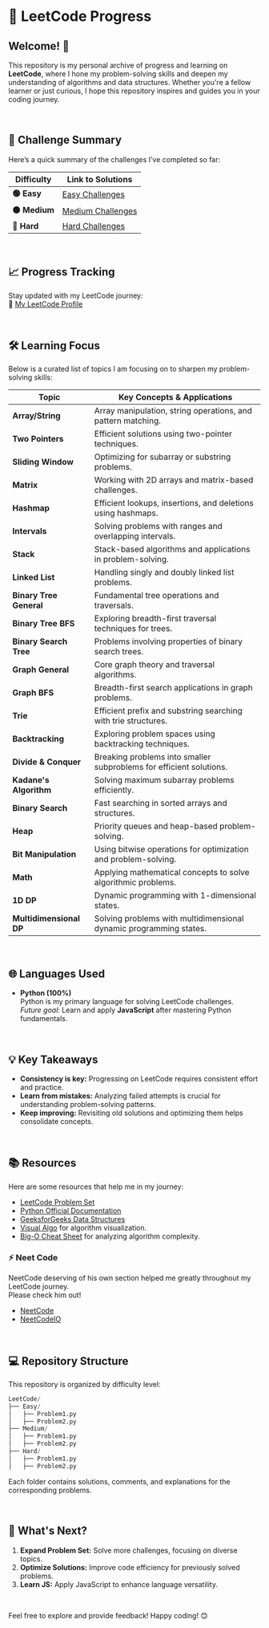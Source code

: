 # 🚀 LeetCode Progress  

## Welcome! 👋  

This repository is my personal archive of progress and learning on **LeetCode**, where I hone my problem-solving skills and deepen my understanding of algorithms and data structures. Whether you're a fellow learner or just curious, I hope this repository inspires and guides you in your coding journey.  

<br />  

## 🎯 Challenge Summary  

Here’s a quick summary of the challenges I’ve completed so far:  

| Difficulty | Link to Solutions                                                                 |
|------------|-----------------------------------------------------------------------------------|
| **🟢 Easy**   | [Easy Challenges](https://github.com/RushilMahadevu/LeetCode/tree/main/Easy)   |
| **🟠 Medium** | [Medium Challenges](https://github.com/RushilMahadevu/LeetCode/tree/main/Medium) |
| **🔴 Hard**   | [Hard Challenges](https://github.com/RushilMahadevu/Leetcode/blob/main/Hard)   |  

<br />  

## 📈 Progress Tracking  

Stay updated with my LeetCode journey:  
🔗 [My LeetCode Profile](https://leetcode.com/u/rushilmahadevu/)  

<br />  

## 🛠 Learning Focus  

Below is a curated list of topics I am focusing on to sharpen my problem-solving skills:  

| Topic                 | Key Concepts & Applications                                           |
|-----------------------|-----------------------------------------------------------------------|
| **Array/String**       | Array manipulation, string operations, and pattern matching.         |
| **Two Pointers**       | Efficient solutions using two-pointer techniques.                    |
| **Sliding Window**     | Optimizing for subarray or substring problems.                       |
| **Matrix**             | Working with 2D arrays and matrix-based challenges.                  |
| **Hashmap**            | Efficient lookups, insertions, and deletions using hashmaps.         |
| **Intervals**          | Solving problems with ranges and overlapping intervals.              |
| **Stack**              | Stack-based algorithms and applications in problem-solving.          |
| **Linked List**        | Handling singly and doubly linked list problems.                     |
| **Binary Tree General**| Fundamental tree operations and traversals.                          |
| **Binary Tree BFS**    | Exploring breadth-first traversal techniques for trees.              |
| **Binary Search Tree** | Problems involving properties of binary search trees.                |
| **Graph General**      | Core graph theory and traversal algorithms.                          |
| **Graph BFS**          | Breadth-first search applications in graph problems.                 |
| **Trie**               | Efficient prefix and substring searching with trie structures.       |
| **Backtracking**       | Exploring problem spaces using backtracking techniques.              |
| **Divide & Conquer**   | Breaking problems into smaller subproblems for efficient solutions.  |
| **Kadane's Algorithm** | Solving maximum subarray problems efficiently.                       |
| **Binary Search**      | Fast searching in sorted arrays and structures.                      |
| **Heap**               | Priority queues and heap-based problem-solving.                      |
| **Bit Manipulation**   | Using bitwise operations for optimization and problem-solving.       |
| **Math**               | Applying mathematical concepts to solve algorithmic problems.        |
| **1D DP**              | Dynamic programming with 1-dimensional states.                      |
| **Multidimensional DP**| Solving problems with multidimensional dynamic programming states.    |

<br />  

## 🌐 Languages Used  

- **Python (100%)**  
  Python is my primary language for solving LeetCode challenges.  
  *Future goal:* Learn and apply **JavaScript** after mastering Python fundamentals.  

<br />  

## 💡 Key Takeaways  

- **Consistency is key:** Progressing on LeetCode requires consistent effort and practice.  
- **Learn from mistakes:** Analyzing failed attempts is crucial for understanding problem-solving patterns.  
- **Keep improving:** Revisiting old solutions and optimizing them helps consolidate concepts.  

<br />  

## 📚 Resources  

Here are some resources that help me in my journey:  

- [LeetCode Problem Set](https://leetcode.com/problemset/)  
- [Python Official Documentation](https://www.python.org/)  
- [GeeksforGeeks Data Structures](https://www.geeksforgeeks.org/data-structures/)  
- [Visual Algo](https://visualgo.net/en) for algorithm visualization.  
- [Big-O Cheat Sheet](https://www.bigocheatsheet.com/) for analyzing algorithm complexity.

### ⚡ Neet Code

NeetCode deserving of his own section helped me greatly throughout my LeetCode journey.<br />
Please check him out!

- [NeetCode](https://www.youtube.com/c/neetcode/)
- [NeetCodeIO](https://www.youtube.com/@NeetCodeIO)

<br />  

## 💻 Repository Structure  

This repository is organized by difficulty level:  

``` python 
LeetCode/
├── Easy/
│   ├── Problem1.py
│   ├── Problem2.py
├── Medium/
│   ├── Problem1.py
│   ├── Problem2.py
├── Hard/
│   ├── Problem1.py
│   ├── Problem2.py
```

Each folder contains solutions, comments, and explanations for the corresponding problems.  

<br />  

## 🚀 What's Next?  

1. **Expand Problem Set:** Solve more challenges, focusing on diverse topics.  
2. **Optimize Solutions:** Improve code efficiency for previously solved problems.  
3. **Learn JS:** Apply JavaScript to enhance language versatility.  

<br />  

Feel free to explore and provide feedback! Happy coding! 😊  
